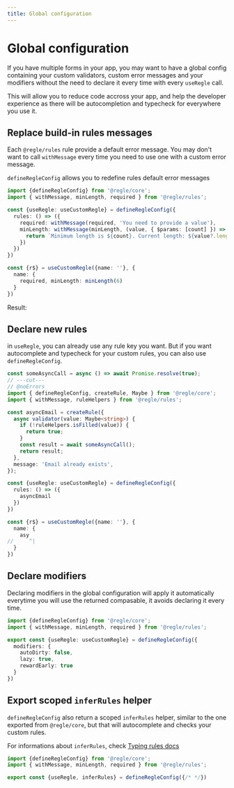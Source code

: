 ```yaml
---
title: Global configuration
---
```


<script setup>
import CustomMessages from '../parts/components/global-config/CustomMessages.vue';
</script>

# Global configuration

If you have multiple forms in your app, you may want to have a global config containing your custom validators, custom error messages and your modifiers without the need to declare it every time with every `useRegle` call.

This will allow you to reduce code accross your app, and help the developer experience as there will be autocompletion and typecheck for everywhere you use it.


## Replace build-in rules messages

Each `@regle/rules` rule provide a default error message. You may don't want to call `withMessage` every time you need to use one with a custom error message.

`defineRegleConfig` allows you to redefine rules default error messages

```ts twoslash
import {defineRegleConfig} from '@regle/core';
import { withMessage, minLength, required } from '@regle/rules';

const {useRegle: useCustomRegle} = defineRegleConfig({
  rules: () => ({
    required: withMessage(required, 'You need to provide a value'),
    minLength: withMessage(minLength, (value, { $params: [count] }) => {
      return `Minimum length is ${count}. Current length: ${value?.length}`;
    })
  })
})

const {r$} = useCustomRegle({name: ''}, {
  name: {
    required, minLength: minLength(6)
  }
})
```

Result: 

<CustomMessages/>


## Declare new rules

in `useRegle`, you can already use any rule key you want. But if you want autocomplete and typecheck for your custom rules, you can also use `defineRegleConfig`.

```ts twoslash
const someAsyncCall = async () => await Promise.resolve(true);
// ---cut---
// @noErrors
import { defineRegleConfig, createRule, Maybe } from '@regle/core';
import { withMessage, ruleHelpers } from '@regle/rules';

const asyncEmail = createRule({
  async validator(value: Maybe<string>) {
    if (!ruleHelpers.isFilled(value)) {
      return true;
    }
    const result = await someAsyncCall();
    return result;
  },
  message: 'Email already exists',
});

const {useRegle: useCustomRegle} = defineRegleConfig({
  rules: () => ({
    asyncEmail
  })
})

const {r$} = useCustomRegle({name: ''}, {
  name: {
    asy
//     ^|
  }
})
```


## Declare modifiers

Declaring modifiers in the global configuration will apply it automatically everytime you will use the returned compasable, it avoids declaring it every time.

```ts twoslash
import {defineRegleConfig} from '@regle/core';
import { withMessage, minLength, required } from '@regle/rules';

export const {useRegle: useCustomRegle} = defineRegleConfig({
  modifiers: {
    autoDirty: false,
    lazy: true,
    rewardEarly: true
  }
})
```


## Export scoped `inferRules` helper

`defineRegleConfig` also return a scoped `inferRules` helper, similar to the one exported from `@regle/core`, but that will autocomplete and checks your custom rules.

For informations about `inferRules`, check [Typing rules docs](/typescript/typing-rules)

```ts twoslash
import {defineRegleConfig} from '@regle/core';
import { withMessage, minLength, required } from '@regle/rules';

export const {useRegle, inferRules} = defineRegleConfig({/* */})
```